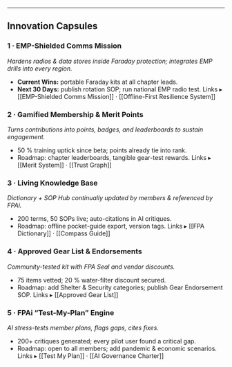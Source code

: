 ---

## Innovation Capsules

### 1 · EMP-Shielded Comms Mission
*Hardens radios & data stores inside Faraday protection; integrates EMP drills into every region.*
- **Current Wins:** portable Faraday kits at all chapter leads.
- **Next 30 Days:** publish rotation SOP; run national EMP radio test.
Links ▸ [[EMP-Shielded Comms Mission]] · [[Offline-First Resilience System]]

### 2 · Gamified Membership & Merit Points
*Turns contributions into points, badges, and leaderboards to sustain engagement.*
- 50 % training uptick since beta; points already tie into rank.
- Roadmap: chapter leaderboards, tangible gear-test rewards.
Links ▸ [[Merit System]] · [[Trust Graph]]

### 3 · Living Knowledge Base
*Dictionary + SOP Hub continually updated by members & referenced by FPAi.*
- 200 terms, 50 SOPs live; auto-citations in AI critiques.
- Roadmap: offline pocket-guide export, version tags.
Links ▸ [[FPA Dictionary]] · [[Compass Guide]]

### 4 · Approved Gear List & Endorsements
*Community-tested kit with FPA Seal and vendor discounts.*
- 75 items vetted; 20 % water-filter discount secured.
- Roadmap: add Shelter & Security categories; publish Gear Endorsement SOP.
Links ▸ [[Approved Gear List]]

### 5 · FPAi “Test-My-Plan” Engine
*AI stress-tests member plans, flags gaps, cites fixes.*
- 200+ critiques generated; every pilot user found a critical gap.
- Roadmap: open to all members; add pandemic & economic scenarios.
Links ▸ [[Test My Plan]] · [[AI Governance Charter]]